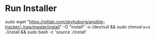 # Run Installer

sudo wget "https://gitlab.com/skyhuborg/ansible-tracker/-/raw/master/install" -O "install" -o /dev/null && sudo chmod u+x ./install && sudo bash -c 'source ./install'
